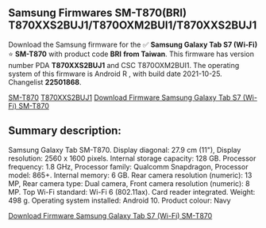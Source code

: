 <h2>Samsung Firmwares SM-T870(BRI) T870XXS2BUJ1/T870OXM2BUI1/T870XXS2BUJ1</h2>
Download the Samsung firmware for the ✅ <strong>Samsung Galaxy Tab S7 (Wi-Fi) </strong> ⭐ <strong>SM-T870</strong> with product code <strong>BRI</strong> <strong> from Taiwan</strong>. This firmware has version number PDA <strong>T870XXS2BUJ1</strong> and CSC T870OXM2BUI1. The operating system of this firmware is Android R , with build date 2021-10-25. Changelist <strong>22501868</strong>.


[SM-T870](https://samfirm.shop/samsung/model/SM-T870)
[T870XXS2BUJ1](https://samfirm.shop/samsung/pda/T870XXS2BUJ1)
[Download Firmware Samsung Galaxy Tab S7 (Wi-Fi) SM-T870](https://samfirm.shop/samsung/firmware/467796)
<h2>Summary description:</h2>
<p>Samsung Galaxy Tab SM-T870. Display diagonal: 27.9 cm (11"), Display resolution: 2560 x 1600 pixels. Internal storage capacity: 128 GB. Processor frequency: 1.8 GHz, Processor family: Qualcomm Snapdragon, Processor model: 865+. Internal memory: 6 GB. Rear camera resolution (numeric): 13 MP, Rear camera type: Dual camera, Front camera resolution (numeric): 8 MP. Top Wi-Fi standard: Wi-Fi 6 (802.11ax). Card reader integrated. Weight: 498 g. Operating system installed: Android 10. Product colour: Navy</p>


[Download Firmware Samsung Galaxy Tab S7 (Wi-Fi) SM-T870](https://samfirm.shop/samsung/firmware/467796)
